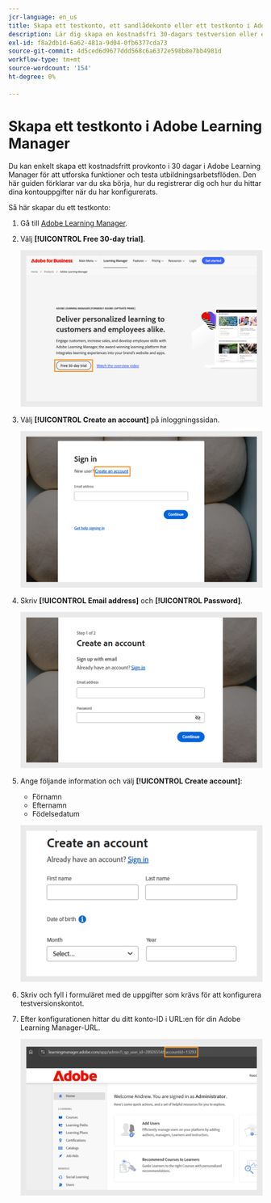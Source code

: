 ```yaml
---
jcr-language: en_us
title: Skapa ett testkonto, ett sandlådekonto eller ett testkonto i Adobe Learning Manager
description: Lär dig skapa en kostnadsfri 30-dagars testversion eller ett sandlådekonto i Adobe Learning Manager. Följ de enkla stegen för att konfigurera testmiljön och komma igång snabbt.
exl-id: f8a2db1d-6a62-481a-9d04-0fb6377cda73
source-git-commit: 4d5ced6d9677ddd568c6a6372e598b8e7bb4981d
workflow-type: tm+mt
source-wordcount: '154'
ht-degree: 0%

---
```


# Skapa ett testkonto i Adobe Learning Manager

Du kan enkelt skapa ett kostnadsfritt provkonto i 30 dagar i Adobe Learning Manager för att utforska funktioner och testa utbildningsarbetsflöden. Den här guiden förklarar var du ska börja, hur du registrerar dig och hur du hittar dina kontouppgifter när du har konfigurerats.

Så här skapar du ett testkonto:

1. Gå till [Adobe Learning Manager](https://business.adobe.com/se/products/learning-manager/adobe-learning-manager.html).
2. Välj **[!UICONTROL Free 30-day trial]**.

   ![](assets/free-trial.png)

3. Välj **[!UICONTROL Create an account]** på inloggningssidan.

   ![](assets/create-trial-account.png)

4. Skriv **[!UICONTROL Email address]** och **[!UICONTROL Password]**.

   ![](assets/type-email.png)

5. Ange följande information och välj **[!UICONTROL Create account]**:
   * Förnamn
   * Efternamn
   * Födelsedatum

   ![](assets/more-details.png)

6. Skriv och fyll i formuläret med de uppgifter som krävs för att konfigurera testversionskontot.
7. Efter konfigurationen hittar du ditt konto-ID i URL:en för din Adobe Learning Manager-URL.

   ![](assets/account-id-trial.png)


